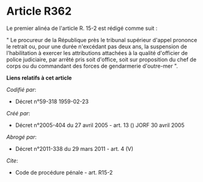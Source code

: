 # Article R362

Le premier alinéa de l'article R. 15-2 est rédigé comme suit :

" Le procureur de la République près le tribunal supérieur d'appel prononce le retrait ou, pour une durée n'excédant pas deux
ans, la suspension de l'habilitation à exercer les attributions attachées à la qualité d'officier de police judiciaire, par
arrêté pris soit d'office, soit sur proposition du chef de corps ou du commandant des forces de gendarmerie d'outre-mer ".

**Liens relatifs à cet article**

_Codifié par_:

  - Décret n°59-318 1959-02-23

_Créé par_:

  - Décret n°2005-404 du 27 avril 2005 - art. 13 () JORF 30 avril 2005

_Abrogé par_:

  - Décret n°2011-338 du 29 mars 2011 - art. 4 (V)

_Cite_:

  - Code de procédure pénale - art. R15-2
